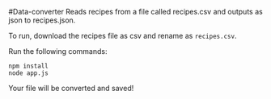 #Data-converter
Reads recipes from a file called recipes.csv and outputs as json to recipes.json.

To run, download the recipes file as csv and rename as `recipes.csv`.

Run the following commands:
```
npm install
node app.js
```

Your file will be converted and saved!


